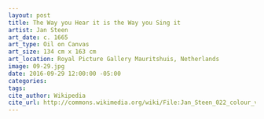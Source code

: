 ```yaml
---
layout: post
title: The Way you Hear it is the Way you Sing it
artist: Jan Steen
art_date: c. 1665
art_type: Oil on Canvas
art_size: 134 cm x 163 cm
art_location: Royal Picture Gallery Mauritshuis, Netherlands
image: 09-29.jpg
date: 2016-09-29 12:00:00 -05:00
categories:
tags:
cite_author: Wikipedia
cite_url: http://commons.wikimedia.org/wiki/File:Jan_Steen_022_colour_version_01.jpg
---
```

